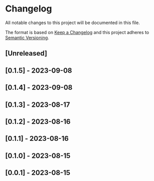 # Changelog

All notable changes to this project will be documented in this file.

The format is based on [Keep a Changelog](http://keepachangelog.com/en/1.0.0/)
and this project adheres to [Semantic Versioning](http://semver.org/spec/v2.0.0.html).

## [Unreleased]

## [0.1.5] - 2023-09-08

## [0.1.4] - 2023-09-08

## [0.1.3] - 2023-08-17

## [0.1.2] - 2023-08-16

## [0.1.1] - 2023-08-16

## [0.1.0] - 2023-08-15

## [0.0.1] - 2023-08-15
